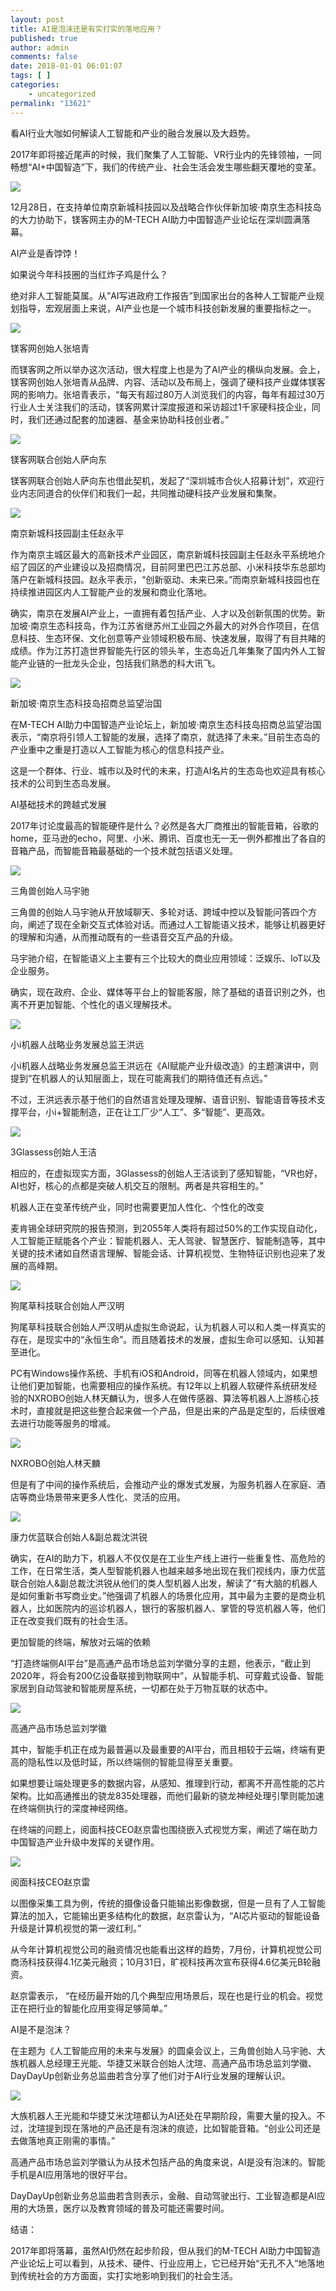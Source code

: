 ```yaml
---
layout: post
title: AI是泡沫还是有实打实的落地应用？
published: true
author: admin
comments: false
date: 2018-01-01 06:01:07
tags: [ ]
categories:
    - uncategorized
permalink: "13621"
---
```

看AI行业大咖如何解读人工智能和产业的融合发展以及大趋势。

2017年即将接近尾声的时候，我们聚集了人工智能、VR行业内的先锋领袖，一同畅想“AI+中国智造”下，我们的传统产业、社会生活会发生哪些翻天覆地的变革。

![][1]

12月28日，在支持单位南京新城科技园以及战略合作伙伴新加坡·南京生态科技岛的大力协助下，镁客网主办的M-TECH AI助力中国智造产业论坛在深圳圆满落幕。

AI产业是香饽饽！

如果说今年科技圈的当红炸子鸡是什么？

绝对非人工智能莫属。从”AI写进政府工作报告”到国家出台的各种人工智能产业规划指导，宏观层面上来说，AI产业也是一个城市科技创新发展的重要指标之一。

![][2]

镁客网创始人张培青

而镁客网之所以举办这次活动，很大程度上也是为了AI产业的横纵向发展。会上，镁客网创始人张培青从品牌、内容、活动以及布局上，强调了硬科技产业媒体镁客网的影响力。张培青表示，“每天有超过80万人浏览我们的内容，每年有超过30万行业人士关注我们的活动，镁客网累计深度报道和采访超过1千家硬科技企业，同时，我们还通过配套的加速器、基金来协助科技创业者。”

![][3]

镁客网联合创始人萨向东

镁客网联合创始人萨向东也借此契机，发起了“深圳城市合伙人招募计划”，欢迎行业内志同道合的伙伴们和我们一起，共同推动硬科技产业发展和集聚。

![][4]

南京新城科技园副主任赵永平

作为南京主城区最大的高新技术产业园区，南京新城科技园副主任赵永平系统地介绍了园区的产业建设以及招商情况，目前阿里巴巴江苏总部、小米科技华东总部均落户在新城科技园。赵永平表示，“创新驱动、未来已来。”而南京新城科技园也在持续推进园区内人工智能产业的发展和商业化落地。

确实，南京在发展AI产业上，一直拥有着包括产业、人才以及创新氛围的优势。新加坡·南京生态科技岛，作为江苏省继苏州工业园之外最大的对外合作项目，在信息科技、生态环保、文化创意等产业领域积极布局、快速发展，取得了有目共睹的成绩。作为江苏打造世界智能先行区的领头羊，生态岛近几年集聚了国内外人工智能产业链的一批龙头企业，包括我们熟悉的科大讯飞。

![][5]

新加坡·南京生态科技岛招商总监望治国

在M-TECH AI助力中国智造产业论坛上，新加坡·南京生态科技岛招商总监望治国表示，“南京将引领人工智能的发展，选择了南京，就选择了未来。”目前生态岛的产业重中之重是打造以人工智能为核心的信息科技产业。

这是一个群体、行业、城市以及时代的未来，打造AI名片的生态岛也欢迎具有核心技术的公司到生态岛发展。

AI基础技术的跨越式发展

2017年讨论度最高的智能硬件是什么？必然是各大厂商推出的智能音箱，谷歌的home，亚马逊的echo，阿里、小米、腾讯、百度也无一无一例外都推出了各自的音箱产品，而智能音箱最基础的一个技术就包括语义处理。

![][6]

三角兽创始人马宇驰

三角兽的创始人马宇驰从开放域聊天、多轮对话、跨域中控以及智能问答四个方向，阐述了现在全新交互式体验对话。而通过人工智能语义技术，能够让机器更好的理解和沟通，从而推动既有的一些语音交互产品的升级。

马宇驰介绍，在智能语义上主要有三个比较大的商业应用领域：泛娱乐、IoT以及企业服务。

确实，现在政府、企业、媒体等平台上的智能客服，除了基础的语音识别之外，也离不开更加智能、个性化的语义理解技术。

![][7]

小i机器人战略业务发展总监王洪远

小i机器人战略业务发展总监王洪远在《AI赋能产业升级改造》的主题演讲中，则提到“在机器人的认知层面上，现在可能离我们的期待值还有点远。”

不过，王洪远表示基于他们的自然语言处理及理解、语音识别、智能语音等技术支撑平台，小i+智能制造，正在让工厂少“人工”、多“智能”、更高效。

![][8]

3Glassess创始人王洁

相应的，在虚拟现实方面，3Glassess的创始人王洁谈到了感知智能，“VR也好，AI也好，核心的点都是突破人机交互的限制。两者是共容相生的。”

机器人正在变革传统产业，同时也需要更加人性化、个性化的改变

麦肯锡全球研究院的报告预测，到2055年人类将有超过50%的工作实现自动化，人工智能正赋能各个产业：智能机器人、无人驾驶、智慧医疗、智能制造等，其中关键的技术诸如自然语言理解、智能会话、计算机视觉、生物特征识别也迎来了发展的高峰期。

![][9]

狗尾草科技联合创始人严汉明

狗尾草科技联合创始人严汉明从虚拟生命说起，认为机器人可以和人类一样真实的存在，是现实中的“永恒生命”。而且随着技术的发展，虚拟生命可以感知、认知甚至进化。

PC有Windows操作系统、手机有iOS和Android，同等在机器人领域内，如果想让他们更加智能，也需要相应的操作系统。有12年以上机器人软硬件系统研发经验的NXROBO创始人林天麟认为，很多人在做传感器、算法等机器人上游核心技术时，直接就是把这些整合起来做一个产品，但是出来的产品是定型的，后续很难去进行功能等服务的增减。

![][10]

NXROBO创始人林天麟

但是有了中间的操作系统后，会推动产业的爆发式发展，为服务机器人在家庭、酒店等商业场景带来更多人性化、灵活的应用。

![][11]

康力优蓝联合创始人&副总裁沈洪锐

确实，在AI的助力下，机器人不仅仅是在工业生产线上进行一些重复性、高危险的工作，在日常生活，类人型智能机器人也越来越多地出现在我们视线内，康力优蓝联合创始人&副总裁沈洪锐从他们的类人型机器人出发，解读了“有大脑的机器人是如何重新书写商业史。”他强调了机器人的场景化应用，其中最为主要的是商业机器人，比如医院内的巡诊机器人，银行的客服机器人、掌管的导览机器人等，他们正在改变我们既有的社会生活。

更加智能的终端，解放对云端的依赖

“打造终端侧AI平台”是高通产品市场总监刘学徽分享的主题，他表示，“截止到2020年，将会有200亿设备联接到物联网中”，从智能手机、可穿戴式设备、智能家居到自动驾驶和智能房屋系统，一切都在处于万物互联的状态中。

![][12]

高通产品市场总监刘学徽

其中，智能手机正在成为最普遍以及最重要的AI平台，而且相较于云端，终端有更高的隐私性以及低时延，所以终端侧的智能显得至关重要。

如果想要让端处理更多的数据内容，从感知、推理到行动，都离不开高性能的芯片架构。比如高通推出的骁龙835处理器，而他们最新的骁龙神经处理引擎则能加速在终端侧执行的深度神经网络。

在终端的问题上，阅面科技CEO赵京雷也围绕嵌入式视觉方案，阐述了端在助力中国智造产业升级中发挥的关键作用。

![][13]

阅面科技CEO赵京雷

以图像采集工具为例，传统的摄像设备只能输出影像数据，但是一旦有了人工智能算法的加入，它能输出更多结构化的数据，赵京雷认为，“AI芯片驱动的智能设备升级是计算机视觉的第一波红利。”

从今年计算机视觉公司的融资情况也能看出这样的趋势，7月份，计算机视觉公司商汤科技获得4.1亿美元融资；10月31日，旷视科技再次宣布获得4.6亿美元B轮融资。

赵京雷表示， “在经历最开始的几个典型应用场景后，现在也是行业的机会。视觉正在把行业的智能化应用变得足够简单。”

AI是不是泡沫？

在主题为《人工智能应用的未来与发展》的圆桌会议上，三角兽创始人马宇驰、大族机器人总经理王光能、华捷艾米联合创始人沈瑄、高通产品市场总监刘学徽、DayDayUp创新业务总监曲若含分享了他们对于AI行业发展的理解认识。

![][14]




大族机器人王光能和华捷艾米沈瑄都认为AI还处在早期阶段，需要大量的投入。不过，沈瑄提到现在落地的产品还是有泡沫的痕迹，比如智能音箱。“创业公司还是去做落地真正刚需的事情。”

高通产品市场总监刘学徽认为从技术包括产品的角度来说，AI是没有泡沫的。智能手机是AI应用落地的很好平台。

DayDayUp创新业务总监曲若含则表示，金融、自动驾驶出行、工业智造都是AI应用的大场景，医疗以及教育领域的普及可能还需要时间。

结语：

2017年即将落幕，虽然AI仍然在起步阶段，但从我们的M-TECH AI助力中国智造产业论坛上可以看到，从技术、硬件、行业应用上，它已经开始“无孔不入”地落地到传统社会的方方面面，实打实地影响到我们的社会生活。

 [1]: http://yongz.com/yz/wp-content/uploads/2018/01/61241e5124115575d34a526eae88ef11.jpg
 [2]: http://yongz.com/yz/wp-content/uploads/2018/01/49728321518df77de3c50443af323336.jpg
 [3]: http://yongz.com/yz/wp-content/uploads/2018/01/b879543b2a919cc3f03e721f1b779a3a.jpg
 [4]: http://yongz.com/yz/wp-content/uploads/2018/01/6ae09d426005c2f6d6814dcb8dd535df.jpg
 [5]: http://yongz.com/yz/wp-content/uploads/2018/01/af6a65b70215e9c0a49b6c3ceddafcf5.jpg
 [6]: http://yongz.com/yz/wp-content/uploads/2018/01/b13eff09a96629494f5aba4f6358f5a5.jpg
 [7]: http://yongz.com/yz/wp-content/uploads/2018/01/a8aba1e06ab1cc5e063e6c51a0457fbb.jpg
 [8]: http://yongz.com/yz/wp-content/uploads/2018/01/9e201d8e895b534dbecd90b8aa714717.jpg
 [9]: http://yongz.com/yz/wp-content/uploads/2018/01/b016818ac72ce00cd33b88c13c58137a.jpg
 [10]: http://yongz.com/yz/wp-content/uploads/2018/01/6c6f3c32ce1bd904d60cd22255540a29.jpg
 [11]: http://yongz.com/yz/wp-content/uploads/2018/01/3b1d441b4efcad96826e1f60c028bf0a.jpg
 [12]: http://yongz.com/yz/wp-content/uploads/2018/01/0f9e0509eedd125a8af3f9f7f011b84a.jpg
 [13]: http://yongz.com/yz/wp-content/uploads/2018/01/045135e0bfbcb45e58936d01094aa7e3.jpg
 [14]: http://yongz.com/yz/wp-content/uploads/2018/01/339e4e19a015b967d2d8bb29e877beeb.jpg